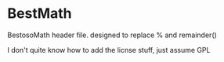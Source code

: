 # BestMath
BestosoMath header file. designed to replace % and remainder()

I don't quite know how to add the licnse stuff, just assume GPL
